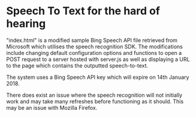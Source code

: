 # Speech To Text for the hard of hearing

"index.html" is a modified sample Bing Speech API file retrieved from Microsoft which utilises the speech recognition SDK.
The modifications include changing default configuration options and functions to open a POST request to a server hosted with server.js
as well as displaying a URL to the page which contains the outputted speech-to-text.

The system uses a Bing Speech API key which will expire on 14th January 2018.

There does exist an issue where the speech recognition will not initially work and may take many refreshes before functioning as it should. This may be an issue with Mozilla Firefox. 
